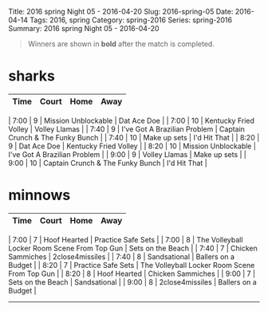 Title: 2016 spring Night 05 - 2016-04-20
Slug: 2016-spring-05
Date: 2016-04-14
Tags: 2016, spring
Category: spring-2016
Series: spring-2016
Summary: 2016 spring Night 05 - 2016-04-20

> Winners are shown in **bold** after the match is completed.

sharks
=====
| Time | Court | Home | Away |
| ---- | ----- | ---- | ---- |
<!-- begin table -->
| 7:00 | 9 | Mission Unblockable | Dat Ace Doe |
| 7:00 | 10 | Kentucky Fried Volley | Volley Llamas |
| 7:40 | 9 | I've Got A Brazilian Problem | Captain Crunch & The Funky Bunch |
| 7:40 | 10 | Make up sets | I'd Hit That |
| 8:20 | 9 | Dat Ace Doe | Kentucky Fried Volley |
| 8:20 | 10 | Mission Unblockable | I've Got A Brazilian Problem |
| 9:00 | 9 | Volley Llamas | Make up sets |
| 9:00 | 10 | Captain Crunch & The Funky Bunch | I'd Hit That |
<!-- end table -->

minnows
=====
| Time | Court | Home | Away |
| ---- | ----- | ---- | ---- |
<!-- begin table -->
| 7:00 | 7 | Hoof Hearted | Practice Safe Sets |
| 7:00 | 8 | The Volleyball Locker Room Scene From Top Gun | Sets on the Beach |
| 7:40 | 7 | Chicken Sammiches | 2close4missiles |
| 7:40 | 8 | Sandsational | Ballers on a Budget |
| 8:20 | 7 | Practice Safe Sets | The Volleyball Locker Room Scene From Top Gun |
| 8:20 | 8 | Hoof Hearted | Chicken Sammiches |
| 9:00 | 7 | Sets on the Beach | Sandsational |
| 9:00 | 8 | 2close4missiles | Ballers on a Budget |
<!-- end table -->




---